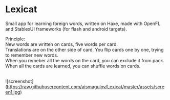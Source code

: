 # Lexicat
Small app for learning foreign words, written on Haxe, made with OpenFL and StablexUI frameworks (for flash and android targets).

Principle: 
<br/>New words are written on cards, five words per card. 
<br/>Translations are on the other side of card. You flip cards one by one, trying to remember new words.
<br/>When you remeber all the words on the card, you can exclude it from pack.
<br/>When all the cards are learned, you can shuffle words on cards.

<br/>![screenshot] (https://raw.githubusercontent.com/aismagulov/Lexicat/master/assets/screen1.jpg)
